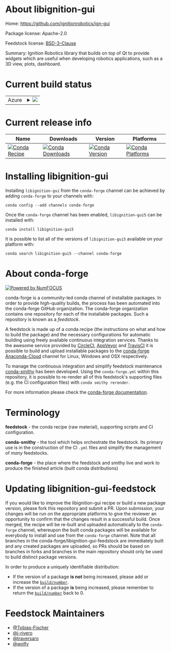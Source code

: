 About libignition-gui
=====================

Home: https://github.com/ignitionrobotics/ign-gui

Package license: Apache-2.0

Feedstock license: [BSD-3-Clause](https://github.com/conda-forge/libignition-gui-feedstock/blob/master/LICENSE.txt)

Summary: Ignition Robotics library that builds on top of Qt to provide widgets which are useful when developing robotics applications, such as a 3D view, plots, dashboard.

Current build status
====================


<table>
    
  <tr>
    <td>Azure</td>
    <td>
      <details>
        <summary>
          <a href="https://dev.azure.com/conda-forge/feedstock-builds/_build/latest?definitionId=12248&branchName=master">
            <img src="https://dev.azure.com/conda-forge/feedstock-builds/_apis/build/status/libignition-gui-feedstock?branchName=master">
          </a>
        </summary>
        <table>
          <thead><tr><th>Variant</th><th>Status</th></tr></thead>
          <tbody><tr>
              <td>linux_64_ogre1.10</td>
              <td>
                <a href="https://dev.azure.com/conda-forge/feedstock-builds/_build/latest?definitionId=12248&branchName=master">
                  <img src="https://dev.azure.com/conda-forge/feedstock-builds/_apis/build/status/libignition-gui-feedstock?branchName=master&jobName=linux&configuration=linux_64_ogre1.10" alt="variant">
                </a>
              </td>
            </tr><tr>
              <td>linux_64_ogre1.12</td>
              <td>
                <a href="https://dev.azure.com/conda-forge/feedstock-builds/_build/latest?definitionId=12248&branchName=master">
                  <img src="https://dev.azure.com/conda-forge/feedstock-builds/_apis/build/status/libignition-gui-feedstock?branchName=master&jobName=linux&configuration=linux_64_ogre1.12" alt="variant">
                </a>
              </td>
            </tr><tr>
              <td>osx_64_ogre1.10</td>
              <td>
                <a href="https://dev.azure.com/conda-forge/feedstock-builds/_build/latest?definitionId=12248&branchName=master">
                  <img src="https://dev.azure.com/conda-forge/feedstock-builds/_apis/build/status/libignition-gui-feedstock?branchName=master&jobName=osx&configuration=osx_64_ogre1.10" alt="variant">
                </a>
              </td>
            </tr><tr>
              <td>osx_64_ogre1.12</td>
              <td>
                <a href="https://dev.azure.com/conda-forge/feedstock-builds/_build/latest?definitionId=12248&branchName=master">
                  <img src="https://dev.azure.com/conda-forge/feedstock-builds/_apis/build/status/libignition-gui-feedstock?branchName=master&jobName=osx&configuration=osx_64_ogre1.12" alt="variant">
                </a>
              </td>
            </tr><tr>
              <td>win_64_ogre1.10</td>
              <td>
                <a href="https://dev.azure.com/conda-forge/feedstock-builds/_build/latest?definitionId=12248&branchName=master">
                  <img src="https://dev.azure.com/conda-forge/feedstock-builds/_apis/build/status/libignition-gui-feedstock?branchName=master&jobName=win&configuration=win_64_ogre1.10" alt="variant">
                </a>
              </td>
            </tr><tr>
              <td>win_64_ogre1.12</td>
              <td>
                <a href="https://dev.azure.com/conda-forge/feedstock-builds/_build/latest?definitionId=12248&branchName=master">
                  <img src="https://dev.azure.com/conda-forge/feedstock-builds/_apis/build/status/libignition-gui-feedstock?branchName=master&jobName=win&configuration=win_64_ogre1.12" alt="variant">
                </a>
              </td>
            </tr>
          </tbody>
        </table>
      </details>
    </td>
  </tr>
</table>

Current release info
====================

| Name | Downloads | Version | Platforms |
| --- | --- | --- | --- |
| [![Conda Recipe](https://img.shields.io/badge/recipe-libignition--gui5-green.svg)](https://anaconda.org/conda-forge/libignition-gui5) | [![Conda Downloads](https://img.shields.io/conda/dn/conda-forge/libignition-gui5.svg)](https://anaconda.org/conda-forge/libignition-gui5) | [![Conda Version](https://img.shields.io/conda/vn/conda-forge/libignition-gui5.svg)](https://anaconda.org/conda-forge/libignition-gui5) | [![Conda Platforms](https://img.shields.io/conda/pn/conda-forge/libignition-gui5.svg)](https://anaconda.org/conda-forge/libignition-gui5) |

Installing libignition-gui
==========================

Installing `libignition-gui` from the `conda-forge` channel can be achieved by adding `conda-forge` to your channels with:

```
conda config --add channels conda-forge
```

Once the `conda-forge` channel has been enabled, `libignition-gui5` can be installed with:

```
conda install libignition-gui5
```

It is possible to list all of the versions of `libignition-gui5` available on your platform with:

```
conda search libignition-gui5 --channel conda-forge
```


About conda-forge
=================

[![Powered by NumFOCUS](https://img.shields.io/badge/powered%20by-NumFOCUS-orange.svg?style=flat&colorA=E1523D&colorB=007D8A)](http://numfocus.org)

conda-forge is a community-led conda channel of installable packages.
In order to provide high-quality builds, the process has been automated into the
conda-forge GitHub organization. The conda-forge organization contains one repository
for each of the installable packages. Such a repository is known as a *feedstock*.

A feedstock is made up of a conda recipe (the instructions on what and how to build
the package) and the necessary configurations for automatic building using freely
available continuous integration services. Thanks to the awesome service provided by
[CircleCI](https://circleci.com/), [AppVeyor](https://www.appveyor.com/)
and [TravisCI](https://travis-ci.com/) it is possible to build and upload installable
packages to the [conda-forge](https://anaconda.org/conda-forge)
[Anaconda-Cloud](https://anaconda.org/) channel for Linux, Windows and OSX respectively.

To manage the continuous integration and simplify feedstock maintenance
[conda-smithy](https://github.com/conda-forge/conda-smithy) has been developed.
Using the ``conda-forge.yml`` within this repository, it is possible to re-render all of
this feedstock's supporting files (e.g. the CI configuration files) with ``conda smithy rerender``.

For more information please check the [conda-forge documentation](https://conda-forge.org/docs/).

Terminology
===========

**feedstock** - the conda recipe (raw material), supporting scripts and CI configuration.

**conda-smithy** - the tool which helps orchestrate the feedstock.
                   Its primary use is in the construction of the CI ``.yml`` files
                   and simplify the management of *many* feedstocks.

**conda-forge** - the place where the feedstock and smithy live and work to
                  produce the finished article (built conda distributions)


Updating libignition-gui-feedstock
==================================

If you would like to improve the libignition-gui recipe or build a new
package version, please fork this repository and submit a PR. Upon submission,
your changes will be run on the appropriate platforms to give the reviewer an
opportunity to confirm that the changes result in a successful build. Once
merged, the recipe will be re-built and uploaded automatically to the
`conda-forge` channel, whereupon the built conda packages will be available for
everybody to install and use from the `conda-forge` channel.
Note that all branches in the conda-forge/libignition-gui-feedstock are
immediately built and any created packages are uploaded, so PRs should be based
on branches in forks and branches in the main repository should only be used to
build distinct package versions.

In order to produce a uniquely identifiable distribution:
 * If the version of a package **is not** being increased, please add or increase
   the [``build/number``](https://docs.conda.io/projects/conda-build/en/latest/resources/define-metadata.html#build-number-and-string).
 * If the version of a package **is** being increased, please remember to return
   the [``build/number``](https://docs.conda.io/projects/conda-build/en/latest/resources/define-metadata.html#build-number-and-string)
   back to 0.

Feedstock Maintainers
=====================

* [@Tobias-Fischer](https://github.com/Tobias-Fischer/)
* [@j-rivero](https://github.com/j-rivero/)
* [@traversaro](https://github.com/traversaro/)
* [@wolfv](https://github.com/wolfv/)

